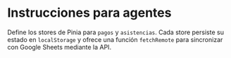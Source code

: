 # Instrucciones para agentes

Define los stores de Pinia para `pagos` y `asistencias`. Cada store persiste su estado en `localStorage` y ofrece una función `fetchRemote` para sincronizar con Google Sheets mediante la API.
